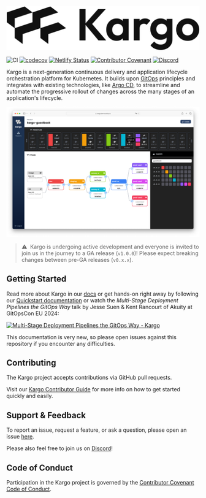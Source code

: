 ![Kargo by Akuity, creators of Argo](kargo-logo.png)

![CI](https://github.com/akuity/kargo/actions/workflows/ci.yaml/badge.svg)
[![codecov](https://codecov.io/gh/akuity/kargo/branch/main/graph/badge.svg?token=FGUq4netA6)](https://codecov.io/gh/akuity/kargo)
[![Netlify Status](https://api.netlify.com/api/v1/badges/c4e62c70-e07d-4ac6-bcf8-d7003c936d19/deploy-status)](https://app.netlify.com/sites/docs-kargo-akuity-io/deploys)
[![Contributor Covenant](https://img.shields.io/badge/Contributor%20Covenant-2.1-4baaaa.svg)](CODE_OF_CONDUCT.md)
[![Discord](https://img.shields.io/discord/1138942074998235187?logo=discord&logoColor=ffffff&label=discord
)](https://akuity.community)


Kargo is a next-generation continuous delivery and application lifecycle
orchestration platform for Kubernetes. It builds upon
[GitOps](https://opengitops.dev/) principles and integrates with existing
technologies, like [Argo CD](https://argoproj.github.io/cd/), to streamline and
automate the progressive rollout of changes across the many stages of an
application's lifecycle.

![Screenshot](docs/static/img/screenshot.png)

> ⚠️&nbsp;&nbsp;Kargo is undergoing active development and everyone is invited
> to join us in the journey to a GA release (`v1.0.0`)! Please expect breaking changes
> between pre-GA releases (`v0.x.x`).

## Getting Started

Read more about Kargo in our [docs](https://kargo.akuity.io) or get hands-on
right away by following our 
[Quickstart documentation](https://kargo.akuity.io/quickstart) or watch the *Multi-Stage Deployment Pipelines the GitOps Way* talk by Jesse Suen & Kent Rancourt of Akuity at GitOpsCon EU 2024:

[![Multi-Stage Deployment Pipelines the GitOps Way - Kargo](https://img.youtube.com/vi/0B_JODxyK0w/0.jpg)](https://youtu.be/0B_JODxyK0w)

This documentation is very new, so please open issues against this repository if
you encounter any difficulties.

## Contributing

The Kargo project accepts contributions via GitHub pull requests.

Visit our
[Kargo Contributor Guide](https://kargo.akuity.io/contributor-guide/) for more
info on how to get started quickly and easily.

## Support & Feedback

To report an issue, request a feature, or ask a question, please open an issue
[here](https://github.com/akuity/kargo/issues).

Please also feel free to join us on [Discord](https://discord.gg/dHJBZw6ewT)!

## Code of Conduct

Participation in the Kargo project is governed by the
[Contributor Covenant Code of Conduct](https://kargo.akuity.io/contributor-guide/code-of-conduct/).
